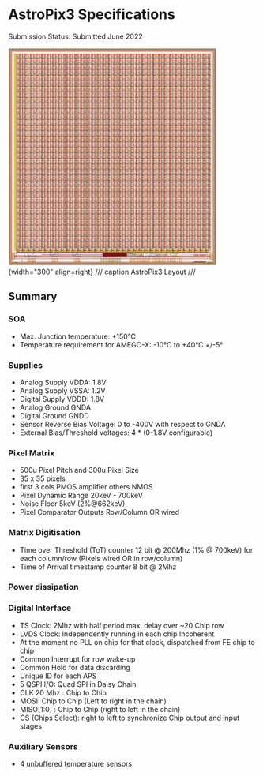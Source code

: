 # AstroPix3 Specifications
Submission Status: Submitted June 2022

![Image title](./images/apix3.png){width="300" align=right}
/// caption
AstroPix3 Layout
///

## Summary
### SOA
- Max. Junction temperature: +150°C
- Temperature requirement for AMEGO-X: -10°C to +40°C +/-5°

### Supplies
- Analog Supply VDDA: 1.8V
- Analog Supply VSSA: 1.2V
- Digital Supply VDDD: 1.8V
- Analog Ground GNDA
- Digital Ground GNDD
- Sensor Reverse Bias  Voltage: 0 to -400V with respect to GNDA
- External Bias/Threshold voltages: 4 * (0-1.8V configurable)

### Pixel Matrix
- 500u Pixel Pitch and 300u Pixel Size
- 35 x 35 pixels
- first 3 cols PMOS amplifier others NMOS
- Pixel Dynamic Range 20keV - 700keV
- Noise Floor 5keV (2%@662keV)
- Pixel Comparator Outputs Row/Column OR wired


### Matrix Digitisation
- Time over Threshold (ToT) counter 12 bit @ 200Mhz (1% @ 700keV) for each column/row (Pixels wired OR in row/column)
- Time of Arrival timestamp counter 8 bit  @ 2Mhz


### Power dissipation

### Digital Interface
- TS Clock: 2Mhz with half period max. delay over ~20 Chip row
- LVDS Clock: Independently running in each chip Incoherent
- At the moment no PLL on chip for that clock, dispatched from FE chip to chip
- Common Interrupt for row wake-up
- Common Hold for data discarding
- Unique ID for each APS
- 5 QSPI I/O: Quad  SPI in Daisy Chain
- CLK 20 Mhz : Chip to Chip
- MOSI: Chip to Chip (Left to right in the chain)
- MISO[1:0] : Chip to Chip (right to left in the chain)
- CS (Chips Select): right to left to synchronize Chip output and input stages


### Auxiliary Sensors
- 4 unbuffered temperature sensors
